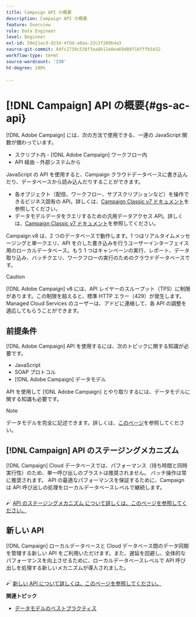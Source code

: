 ```yaml
---
title: Campaign API の概要
description: Campaign API の概要
feature: Overview
role: Data Engineer
level: Beginner
exl-id: 50e21acd-d23d-4fdd-a8aa-23c3f209bda3
source-git-commit: 94fc2739c538f3aa8b11e0ea69d08f1bfffb5d32
workflow-type: tm+mt
source-wordcount: '330'
ht-degree: 100%

---
```


# [!DNL Campaign] API の概要{#gs-ac-api}

[!DNL Adobe Campaign] には、次の方法で使用できる、一連の JavaScript 関数が備わっています。

* スクリプト内 - [!DNL Adobe Campaign] ワークフロー内
* API 経由 - 外部システムから

JavaScript の API を使用すると、Campaign クラウドデータベースに書き込んだり、データベースから読み込んだりすることができます。

* 各オブジェクト（配信、ワークフロー、サブスクリプションなど）を操作できるビジネス固有の API。詳しくは、[Campaign Classic v7 ドキュメント](https://experienceleague.adobe.com/docs/campaign-classic/using/configuring-campaign-classic/api/business-oriented-apis.html?lang=ja)を参照してください。
* データモデルデータをクエリするための汎用データアクセス API。詳しくは、[Campaign Classic v7 ドキュメント](https://experienceleague.adobe.com/docs/campaign-classic/using/configuring-campaign-classic/api/data-oriented-apis.html?lang=ja)を参照してください。

Campaign v8 は、2 つのデータベースで動作します。1 つはリアルタイムメッセージングと単一クエリ、API を介した書き込みを行うユーザーインターフェイス用のローカルデータベース。もう 1 つはキャンペーンの実行、レポート、データ取り込み、バッチクエリ、ワークフローの実行のためのクラウドデータベースです。 

>[!CAUTION]
>
>[!DNL Adobe Campaign] v8 には、API レイヤーのスループット（TPS）に制限があります。この制限を超えると、標準 HTTP エラー（429）が発生します。 Managed Cloud Services のユーザーは、アドビに連絡して、各 API の調整を適応してもらうことができます。

## 前提条件

[!DNL Adobe Campaign] API を使用するには、次のトピックに関する知識が必要です。

* JavaScript
* SOAP プロトコル
* [!DNL Adobe Campaign] データモデル

API を使用して [!DNL Adobe Campaign] とやり取りするには、データモデルに関する知識も必要です。

>[!NOTE]
>データモデルを完全に記述できます。詳しくは、[このページ](datamodel.md)を参照してください。

## [!DNL Campaign] API のステージングメカニズム

[!DNL Campaign] Cloud データベースでは、パフォーマンス（待ち時間と同時実行性）のため、単一呼び出しのブラストは推奨されません。 バッチ操作は常に推奨されます。 API の最適なパフォーマンスを保証するために、Campaign は API 呼び出しの処理をローカルデータベースレベルで継続します。

![](../assets/do-not-localize/glass.png) [API のステージングメカニズム について詳しくは、このページを参照してください。](staging.md)

## 新しい API

[!DNL Campaign] ローカルデータベースと Cloud データベース間のデータ同期を管理する新しい API をご利用いただけます。また、遅延を回避し、全体的なパフォーマンスを向上させるために、ローカルデータベースレベルで API 呼び出しを処理する新しいメカニズムが導入されました。

![](../assets/do-not-localize/glass.png) [新しい API について詳しくは、このページを参照してください。](new-apis.md)

**関連トピック**

* [データモデルのベストプラクティス](datamodel-best-practices.md)
